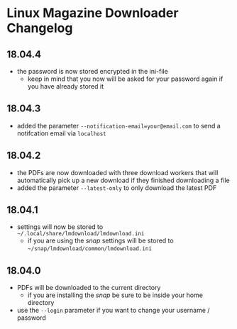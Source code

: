 # Linux Magazine Downloader Changelog

## 18.04.4
- the password is now stored encrypted in the ini-file
    - keep in mind that you now will be asked for your password again if you have already stored it

## 18.04.3
- added the parameter `--notification-email=your@email.com` to send a notifcation email via `localhost`

## 18.04.2
- the PDFs are now downloaded with three download workers that will automatically
  pick up a new download if they finished downloading a file
- added the parameter `--latest-only` to only download the latest PDF

## 18.04.1
- settings will now be stored to `~/.local/share/lmdownload/lmdownload.ini`
    - if you are using the *snap* settings will be stored to `~/snap/lmdownload/common/lmdownload.ini`

## 18.04.0
- PDFs will be downloaded to the current directory
    - if you are installing the *snap* be sure to be inside your home directory
- use the `--login` parameter if you want to change your username / password
